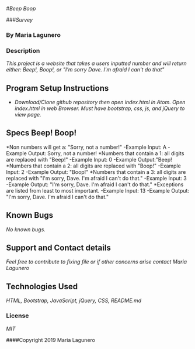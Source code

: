#_Beep Boop_

###_Survey_

### By Maria Lagunero

### Description

_This project is a website that takes a users inputted number and will return either: Beep!, Boop!, or "I'm sorry Dave. I'm afraid I can't do that"_


## Program Setup Instructions

* _Download/Clone github repository then open index.html in Atom. Open index.html in web Browser. Must have bootstrap, css, js, and jQuery to view page._

## Specs Beep! Boop!


*Non numbers will get a: "Sorry, not a number!"
-Example Input: A
-Example Output: Sorry, not a number!
*Numbers that contain a 1: all digits are replaced with "Beep!"
-Example Input: 0
-Example Output:"Beep!
*Numbers that contain a 2: all digits are replaced with "Boop!"
-Example Input: 2
-Example Output: "Boop!"
*Numbers that contain a 3: all digits are replaced with "I'm sorry, Dave. I'm afraid I can't do that."
-Example Input: 3
-Example Output: "I'm sorry, Dave. I'm afraid I can't do that."
*Exceptions are listed from least to most important.
-Example Input: 13
-Example Output: "I'm sorry, Dave. I'm afraid I can't do that."

## Known Bugs

_No known bugs._

## Support and Contact details

_Feel free to contribute to fixing file or if other concerns arise contact Maria Lagunero_

## Technologies Used

_HTML, Bootstrap, JavaScript, jQuery, CSS, README.md_

### License

*MIT*

####Copyright 2019 Maria Lagunero
